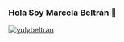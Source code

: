 ### Hola Soy Marcela Beltrán 👋

<!--
**yulybeltran/yulybeltran** is a ✨ _special_ ✨ repository because its `README.md` (this file) appears on your GitHub profile.

Here are some ideas to get you started:

- 🔭 I’m currently working on ...
- 🌱 I’m currently learning ...
- 👯 I’m looking to collaborate on ...
- 🤔 I’m looking for help with ...
- 💬 Ask me about ...
- 📫 How to reach me: ...
- 😄 Pronouns: ...
- ⚡ Fun fact: ...
-->
[![yulybeltran](https://github-readme-stats.vercel.app/api/top-langs/?username=yulybeltran)](https://github.com/[yulybeltran/github-readme-stats)
